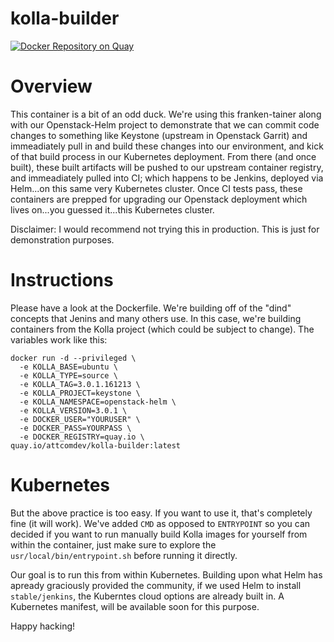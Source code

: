 # kolla-builder
[![Docker Repository on Quay](https://quay.io/repository/attcomdev/kolla-builder/status "Docker Repository on Quay")](https://quay.io/repository/attcomdev/kolla-builder)

# Overview
This container is a bit of an odd duck. We're using this franken-tainer along with our Openstack-Helm project to demonstrate that we can commit code changes to something like Keystone (upstream in Openstack Garrit) and immeadiately pull in and build these changes into our environment, and kick of that build process in our Kubernetes deployment. From there (and once built), these built artifacts will be pushed to our upstream container registry, and immeadiately pulled into CI; which happens to be Jenkins, deployed via Helm...on this same very Kubernetes cluster. Once CI tests pass, these containers are prepped for upgrading our Openstack deployment which lives on...you guessed it...this Kubernetes cluster.

Disclaimer: I would recommend not trying this in production. This is just for demonstration purposes.

# Instructions
Please have a look at the Dockerfile. We're building off of the "dind" concepts that Jenins and many others use. In this case, we're building containers from the Kolla project (which could be subject to change). The variables work like this:

```
docker run -d --privileged \
  -e KOLLA_BASE=ubuntu \
  -e KOLLA_TYPE=source \
  -e KOLLA_TAG=3.0.1.161213 \
  -e KOLLA_PROJECT=keystone \
  -e KOLLA_NAMESPACE=openstack-helm \
  -e KOLLA_VERSION=3.0.1 \
  -e DOCKER_USER="YOURUSER" \
  -e DOCKER_PASS=YOURPASS \
  -e DOCKER_REGISTRY=quay.io \
quay.io/attcomdev/kolla-builder:latest
```

# Kubernetes
But the above practice is too easy. If you want to use it, that's completely fine (it will work). We've added `CMD` as opposed to `ENTRYPOINT` so you can decided if you want to run manually build Kolla images for yourself from within the container, just make sure to explore the `usr/local/bin/entrypoint.sh` before running it directly.

Our goal is to run this from within Kubernetes. Building upon what Helm has apready graciously provided the community, if we used Helm to install `stable/jenkins`, the Kuberntes cloud options are already built in. A Kubernetes manifest, will be available soon for this purpose.

Happy hacking!
